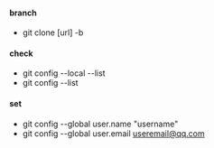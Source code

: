 #### branch
- git clone [url] -b

#### check
- git config --local --list 
- git config --list

#### set
- git config --global user.name "username"
- git config --global user.email  useremail@qq.com